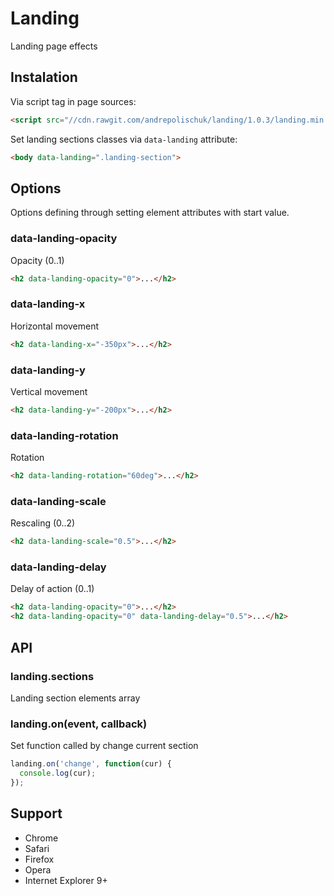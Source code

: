 # Landing

  Landing page effects

## Instalation

  Via script tag in page sources:

```html
<script src="//cdn.rawgit.com/andrepolischuk/landing/1.0.3/landing.min.js"></script>
```

  Set landing sections classes via `data-landing` attribute:

```html
<body data-landing=".landing-section">
```

## Options

Options defining through setting element attributes with start value.

### data-landing-opacity

  Opacity (0..1)

```html
<h2 data-landing-opacity="0">...</h2>
```

### data-landing-x

  Horizontal movement

```html
<h2 data-landing-x="-350px">...</h2>
```

### data-landing-y

  Vertical movement

```html
<h2 data-landing-y="-200px">...</h2>
```

### data-landing-rotation

  Rotation

```html
<h2 data-landing-rotation="60deg">...</h2>
```

### data-landing-scale

  Rescaling (0..2)

```html
<h2 data-landing-scale="0.5">...</h2>
```

### data-landing-delay

  Delay of action (0..1)

```html
<h2 data-landing-opacity="0">...</h2>
<h2 data-landing-opacity="0" data-landing-delay="0.5">...</h2>
```

## API

### landing.sections

  Landing section elements array

### landing.on(event, callback)

  Set function called by change current section

```js
landing.on('change', function(cur) {
  console.log(cur);
});
```

## Support

* Chrome
* Safari
* Firefox
* Opera
* Internet Explorer 9+
